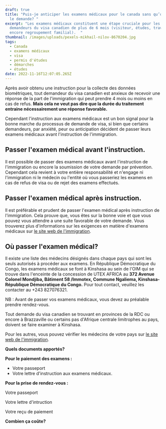 ```yaml
---
draft: true
title: "Puis-je anticiper les examens médicaux pour le canada sans qu’on ne me
  le demande? "
excerpt: "Les examens médicaux constituent une étape cruciale pour les
  demandeurs du visa canadien de plus de 6 mois (visiteur, études, travail ou
  encore regroupement familial).  "
thumbnail: /images/uploads/pexels-mikhail-nilov-8670204.jpg
tags:
  - Canada
  - examens médicaux
  - visa
  - permis d'études
  - démarches
  - études
date: 2022-11-16T12:07:05.265Z
---
```

Après avoir obtenu une instruction pour la collecte des données biométriques, tout demandeur du visa canadien est anxieux de recevoir une réponse de la part de l'immigration qui peut prendre 4 mois ou moins en cas de refus. **Mais cela ne veut pas dire que la durée du traitement entraine nécessairement une réponse favorable.**

Cependant l'instruction aux examens médicaux est un bon signal pour la bonne marche du processus de demande de visa, si bien que certains demandeurs,  par anxiété, peur ou anticipation décident de passer leurs examens médicaux avant l'instruction de l'immigration.

## **Passer l'examen médical avant l'instruction.**

Il est possible de passer des examens médicaux avant l'instruction de l'immigration ou encore la soumission de votre demande par prévention. Cependant cela revient à votre entière responsabilité et n'engage ni l'immigration ni le médecin ou l'entité où vous passeriez les examens en cas de refus de visa ou de rejet des examens effectués. 

## **Passer l'examen médical après instruction.**

Il est préférable et prudent de passer l'examen médical après instruction de l'immigration. Cela prouve que, vous êtes sur la bonne voie et que vous pouvez vous attendre a une suite favorable de votre demande. Vous trouverez plus d'informations sur les exigences en matière d'examens médicaux sur [le site web de l'immigration](https://www.canada.ca/fr/immigration-refugies-citoyennete/nouvelles/avis/2022-dispensant-etrangers-emi.html).

## **Où passer l'examen médical?**

Il existe une liste des médecins désignés dans chaque pays qui sont les seuls autorisés à procéder aux examens. En République Démocratique du Congo, les examens médicaux se font à Kinshasa au sein de l'OIM qui se trouve dans l'enceinte de la concession de UTEX AFRICA au **372 Avenue Colonel Mondjiba, Bâtiment 58 /Immotex, Commune Ngaliema, Kinshasa- République Démocratique du Congo.** Pour tout contact, veuillez les contacter au +243 827076321.

NB : Avant de passer vos examens médicaux, vous devez au préalable prendre rendez-vous.

Tout demande du visa canadien se trouvant en provinces de la RDC ou encore à Brazzaville ou certains pas d'Afrique centrale limitrophes au pays, doivent se faire examiner à Kinshasa.

Pour les autres, vous pouvez vérifier les médecins de votre pays sur [le site web de l'immigration](https://secure.cic.gc.ca/pp-md/liste-md.aspx).

**Quels documents apportés?**

**Pour le paiement des examens :**

* Votre passeport
* Votre lettre d'instruction aux examens médicaux.

**Pour la prise de rendez-vous :**

Votre passeport

Votre lettre d'intruction

Votre reçu de paiement 



**Combien ça coûte?**